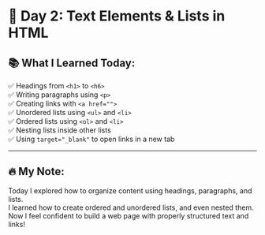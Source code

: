 # 📅 Day 2: Text Elements & Lists in HTML

## 📚 What I Learned Today:

✅ Headings from `<h1>` to `<h6>`  
✅ Writing paragraphs using `<p>`  
✅ Creating links with `<a href="">`  
✅ Unordered lists using `<ul>` and `<li>`  
✅ Ordered lists using `<ol>` and `<li>`  
✅ Nesting lists inside other lists  
✅ Using `target="_blank"` to open links in a new tab  

---

## 🔥 My Note:

Today I explored how to organize content using headings, paragraphs, and lists.  
I learned how to create ordered and unordered lists, and even nested them.  
Now I feel confident to build a web page with properly structured text and links!
